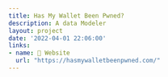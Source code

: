 ```yaml
---
title: Has My Wallet Been Pwned? 
description: A data Modeler
layout: project
date: '2022-04-01 22:06:00'
links:
- name: 📂 Website
  url: "https://hasmywalletbeenpwned.com/"
---
```


